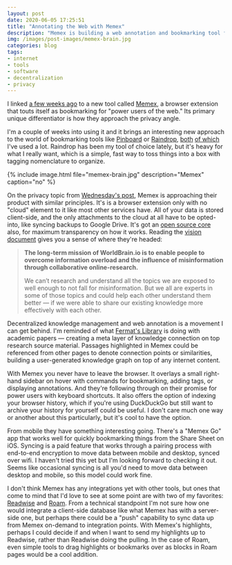 ```yaml
---
layout: post
date: 2020-06-05 17:25:51
title: "Annotating the Web with Memex"
description: "Memex is building a web annotation and bookmarking tool for the private, distributed web."
img: /images/post-images/memex-brain.jpg
categories: blog
tags:
- internet
- tools
- software
- decentralization
- privacy
---
```


I linked [a few weeks ago](/post/memex/ "Memex") to a new tool called [Memex](https://getmemex.com/ "Get Memex"), a browser extension that touts itself as bookmarking for "power users of the web." Its primary unique differentiator is how they approach the privacy angle.

I'm a couple of weeks into using it and it brings an interesting new approach to the world of bookmarking tools like [Pinboard](https://pinboard.in/ "Pinboard") or [Raindrop](https://raindrop.io/ "Raindrop"), [both](/post/raindrop-for-bookmarks/ "Raindrop for Bookmarks") [of which](/post/pinboard/ "Pinboard") I've used a lot. Raindrop has been my tool of choice lately, but it's heavy for what I really want, which is a simple, fast way to toss things into a box with tagging nomenclature to organize.

{% include image.html file="memex-brain.jpg" description="Memex" caption="no" %}

On the privacy topic from [Wednesday's post](/post/privacy-with-utility/ "Privacy with Utility"), Memex is approaching their product with similar principles. It's is a browser extension only with no "cloud" element to it like most other services have. All of your data is stored client-side, and the only attachments to the cloud at all have to be opted-into, like syncing backups to Google Drive. It's got an [open source core](https://github.com/WorldBrain/Memex "Memex on GitHub") also, for maximum transparency on how it works. Reading the [vision document](https://medium.com/@WorldBrain/vision-mission-values-2020-update-d70aa35a638 "Memex Vision and Mission") gives you a sense of where they're headed:

> **The long-term mission of WorldBrain.io is to enable people to overcome information overload and the influence of misinformation through collaborative online-research.**
>
> We can’t research and understand all the topics we are exposed to well enough to not fall for misinformation. But we all are experts in some of those topics and could help each other understand them better — if we were able to share our existing knowledge more effectively with each other.

Decentralized knowledge management and web annotation is a movement I can get behind. I'm reminded of what [Fermat's Library](https://fermatslibrary.com/ "Fermat's Library") is doing with academic papers — creating a meta layer of knowledge connection on top research source material. Passages highlighted in Memex could be referenced from other pages to denote connection points or similarities, building a user-generated knowledge graph on top of any internet content.

With Memex you never have to leave the browser. It overlays a small right-hand sidebar on hover with commands for bookmarking, adding tags, or displaying annotations. And they're following through on their promise for power users with keyboard shortcuts. It also offers the option of indexing your browser history, which if you're using DuckDuckGo but still want to archive your history for yourself could be useful. I don't care much one way or another about this particularly, but it's cool to have the option.

From mobile they have something interesting going. There's a "Memex Go" app that works well for quickly bookmarking things from the Share Sheet on iOS. Syncing is a paid feature that works through a pairing process with end-to-end encryption to move data between mobile and desktop, synced over wifi. I haven't tried this yet but I'm looking forward to checking it out. Seems like occasional syncing is all you'd need to move data between desktop and mobile, so this model could work fine.

I don't think Memex has any integrations yet with other tools, but ones that come to mind that I'd love to see at some point are with two of my favorites: [Readwise](/post/readwise-and-instapaper/ "Readwise and Instapaper") and [Roam](/post/getting-comfortable-with-roam/ "Getting Comfortable with Roam"). From a technical standpoint I'm not sure how one would integrate a client-side database like what Memex has with a server-side one, but perhaps there could be a "push" capability to sync data up from Memex on-demand to integration points. With Memex's highlights, perhaps I could decide if and when I want to send my highlights up to Readwise, rather than Readwise doing the pulling. In the case of Roam, even simple tools to drag highlights or bookmarks over as blocks in Roam pages would be a cool addition.
